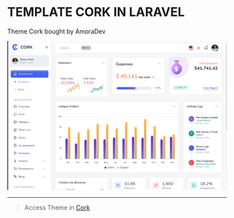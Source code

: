 # TEMPLATE CORK IN LARAVEL

Theme Cork bought by AmoraDev

![Cork](./img.png)

----------

> Access Theme in [Cork](https://designreset.com/cork/laravel/modern-light-menu/dashboard/analytics)